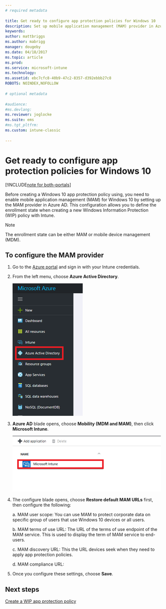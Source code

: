 ```yaml
---
# required metadata

title: Get ready to configure app protection policies for Windows 10 
description: Set up mobile application management (MAM) provider in Azure AD
keywords:
author: mattbriggs
ms.author: mabrigg
manager: dougeby
ms.date: 04/18/2017
ms.topic: article
ms.prod:
ms.service: microsoft-intune
ms.technology:
ms.assetid: ebc7cfc8-40b9-47c2-8357-d392ebbb27c8
ROBOTS: NOINDEX,NOFOLLOW

# optional metadata

#audience:
#ms.devlang:
ms.reviewer: joglocke
ms.suite: ems
#ms.tgt_pltfrm:
ms.custom: intune-classic

---
```


# Get ready to configure app protection policies for Windows 10

[!INCLUDE[note for both-portals](../includes/note-for-both-portals.md)]

Before creating a Windows 10 app protection policy using, you need to enable mobile application management (MAM) for Windows 10 by setting up the MAM provider in Azure AD. This configuration allows you to define the enrollment state when creating a new Windows Information Protection (WIP) policy with Intune.

> [!NOTE]
> The enrollment state can be either MAM or mobile device management (MDM).

## To configure the MAM provider

1.  Go to the [Azure portal](https://portal.azure.com/) and sign in with your Intune credentials.

2.  From the left menu, choose **Azure Active Directory**.

    ![MAM provider configuration](../media/AppManagement/mam-provider-sc-1.png)

3.  **Azure AD** blade opens, choose **Mobility (MDM and MAM)**, then click **Microsoft Intune**.

    ![Mobility MDM and MAM](../media/AppManagement/mam-provider-sc-2.png)

4.  The configure blade opens, choose **Restore default MAM URLs** first, then configure the following:

    a.  MAM user scope: You can use MAM to protect corporate data on specific group of users that use Windows 10 devices or all users.

    b.  MAM terms of use URL: The URL of the terms of use endpoint of the MAM service. This is used to display the term of MAM service to end-users.

    c.  MAM discovery URL: This the URL devices seek when they need to apply app protection policies.

    d.  MAM compliance URL:

5.  Once you configure these settings, choose **Save**.

## Next steps

[Create a WIP app protection policy](/intune-classic/deploy-use/create-windows-information-protection-policy-with-intune)
